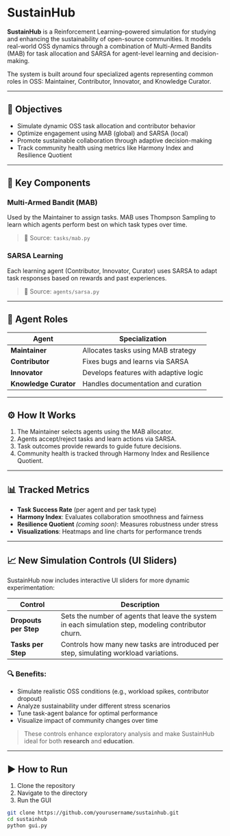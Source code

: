 # SustainHub

**SustainHub** is a Reinforcement Learning–powered simulation for studying and enhancing the sustainability of open-source communities. It models real-world OSS dynamics through a combination of Multi-Armed Bandits (MAB) for task allocation and SARSA for agent-level learning and decision-making.

The system is built around four specialized agents representing common roles in OSS: Maintainer, Contributor, Innovator, and Knowledge Curator.

---

## 🎯 Objectives

- Simulate dynamic OSS task allocation and contributor behavior
- Optimize engagement using MAB (global) and SARSA (local)
- Promote sustainable collaboration through adaptive decision-making
- Track community health using metrics like Harmony Index and Resilience Quotient

---

## 🧠 Key Components

### Multi-Armed Bandit (MAB)
Used by the Maintainer to assign tasks. MAB uses Thompson Sampling to learn which agents perform best on which task types over time.

> 📁 Source: `tasks/mab.py`

### SARSA Learning
Each learning agent (Contributor, Innovator, Curator) uses SARSA to adapt task responses based on rewards and past experiences.

> 📁 Source: `agents/sarsa.py`

---

## 👥 Agent Roles

| Agent             | Specialization                        |
|------------------|----------------------------------------|
| **Maintainer**        | Allocates tasks using MAB strategy     |
| **Contributor**       | Fixes bugs and learns via SARSA        |
| **Innovator**         | Develops features with adaptive logic  |
| **Knowledge Curator** | Handles documentation and curation     |

---

## ⚙️ How It Works

1. The Maintainer selects agents using the MAB allocator.
2. Agents accept/reject tasks and learn actions via SARSA.
3. Task outcomes provide rewards to guide future decisions.
4. Community health is tracked through Harmony Index and Resilience Quotient.

---

## 📊 Tracked Metrics

- **Task Success Rate** (per agent and per task type)
- **Harmony Index**: Evaluates collaboration smoothness and fairness
- **Resilience Quotient** *(coming soon)*: Measures robustness under stress
- **Visualizations**: Heatmaps and line charts for performance trends

---

## 📈 New Simulation Controls (UI Sliders)

SustainHub now includes interactive UI sliders for more dynamic experimentation:

| Control             | Description                                                                 |
|---------------------|-----------------------------------------------------------------------------|
| **Dropouts per Step** | Sets the number of agents that leave the system in each simulation step, modeling contributor churn. |
| **Tasks per Step**    | Controls how many new tasks are introduced per step, simulating workload variations. |

### 🔍 Benefits:
- Simulate realistic OSS conditions (e.g., workload spikes, contributor dropout)
- Analyze sustainability under different stress scenarios
- Tune task-agent balance for optimal performance
- Visualize impact of community changes over time

> These controls enhance exploratory analysis and make SustainHub ideal for both **research** and **education**.

---

## ▶️ How to Run

1. Clone the repository
2. Navigate to the directory
3. Run the GUI

```bash
git clone https://github.com/yourusername/sustainhub.git
cd sustainhub
python gui.py
